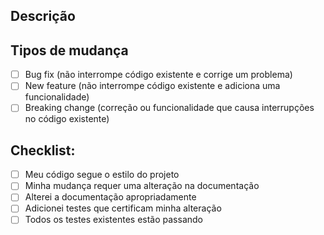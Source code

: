 ## Descrição
<!--- Descreva detalhes de sua mudança -->
<!--- Por que essa mudança é necessária? Qual problema ela resolve? -->

## Tipos de mudança
<!--- Que tipos de mudança seu código implementa? Selecione todas que se enquadram: -->
- [ ] Bug fix (não interrompe código existente e corrige um problema)
- [ ] New feature (não interrompe código existente e adiciona uma funcionalidade)
- [ ] Breaking change (correção ou funcionalidade que causa interrupções no código existente)

## Checklist:
<!--- Selecione todas que se enquadram -->
- [ ] Meu código segue o estilo do projeto
- [ ] Minha mudança requer uma alteração na documentação
- [ ] Alterei a documentação apropriadamente
- [ ] Adicionei testes que certificam minha alteração
- [ ] Todos os testes existentes estão passando
